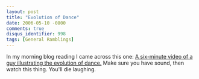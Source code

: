 ```yaml
---
layout: post
title: "Evolution of Dance"
date: 2006-05-10 -0800
comments: true
disqus_identifier: 998
tags: [General Ramblings]
---
```

In my morning blog reading I came across this one: [A six-minute video
of a guy illustrating the evolution of
dance.](http://www.youtube.com/watch?v=dMH0bHeiRNg) Make sure you have
sound, then watch this thing. You'll die laughing.
